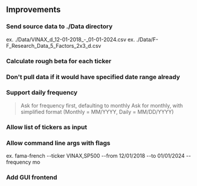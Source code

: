## Improvements

### Send source data to ./Data directory
ex. ./Data/VINAX_d_12-01-2018_-_01-01-2024.csv
ex. ./Data/F-F_Research_Data_5_Factors_2x3_d.csv

### Calculate rough beta for each ticker

### Don't pull data if it would have specified date range already

### Support daily frequency
> Ask for frequency first, defaulting to monthly
> Ask for monthly, with simplified format (Monthly = MM/YYYY, Daily = MM/DD/YYYY)

### Allow list of tickers as input

### Allow command line args with flags
ex. fama-french --ticker VINAX,SP500 --from 12/01/2018 --to 01/01/2024 --frequency mo

### Add GUI frontend
